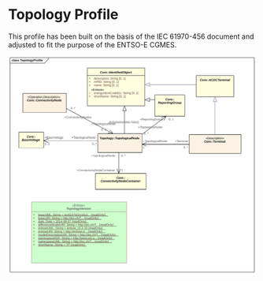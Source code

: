 # Topology Profile

This profile has been built on the basis of the IEC 61970-456 document and adjusted to fit the purpose of the ENTSO-E CGMES.

![Topology Profile](./Topology.svg)